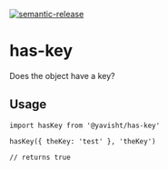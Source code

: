 [![semantic-release](https://img.shields.io/badge/%20%20%F0%9F%93%A6%F0%9F%9A%80-semantic--release-e10079.svg)](https://github.com/semantic-release/semantic-release)

# has-key

Does the object have a key?

## Usage
```
import hasKey from '@yavisht/has-key'

hasKey({ theKey: 'test' }, 'theKey')

// returns true
```
